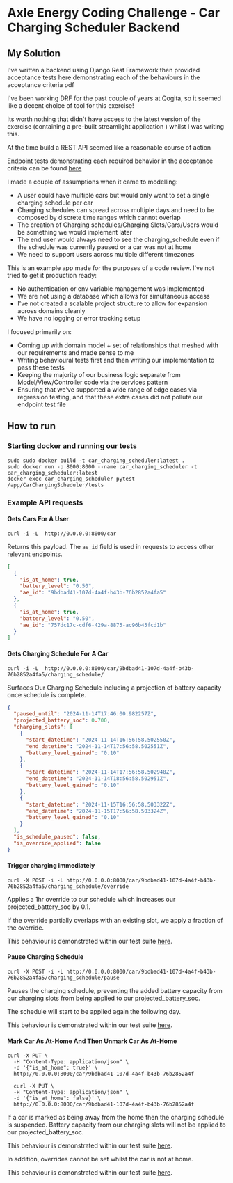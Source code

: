 # Axle Energy Coding Challenge - Car Charging Scheduler Backend


## My Solution

I've written a backend using Django Rest Framework then provided acceptance tests here demonstrating each of the behaviours in the acceptance criteria pdf

I've been working DRF for the past couple of years at Qogita, so it seemed like a decent choice of tool for this exercise!

Its worth nothing that didn't have access to the latest version of the exercise (containing a pre-built streamlight application ) whilst I was writing this.

At the time build a REST API seemed like a reasonable course of action

Endpoint tests demonstrating each required behavior in the acceptance criteria can be found [here](https://github.com/JessHatfield/Axle-Energy-Car-Charging-Scheduler/blob/70cb7a5853c93a6479905829dae77fbb4f0dd791/CarChargingScheduler/tests/test_endpoints.py)


I made a couple of assumptions when it came to modelling:

- A user could have multiple cars but would only want to set a single charging schedule per car
- Charging schedules can spread across multiple days and need to be composed by discrete time ranges which cannot overlap
- The creation of Charging schedules/Charging Slots/Cars/Users would be something we would implement later
- The end user would always need to see the charging_schedule even if the schedule was currently paused or a car was not at home
- We need to support users across multiple different timezones

This is an example app made for the purposes of a code review. I've not tried to get it production ready:

- No authentication or env variable management was implemented
- We are not using a database which allows for simultaneous access
- I've not created a scalable project structure to allow for expansion across domains cleanly
- We have no logging or error tracking setup

I focused primarily on: 

- Coming up with domain model + set of relationships that meshed with our requirements and made sense to me
- Writing behavioural tests first and then writing our implementation to pass these tests
- Keeping the majority of our business logic separate from Model/View/Controller code via the services pattern
- Ensuring that we've supported a wide range of edge cases via regression testing, and that these extra cases did not pollute our endpoint test file 


## How to run

### Starting docker and running our tests

```shell
sudo sudo docker build -t car_charging_scheduler:latest .
sudo docker run -p 8000:8000 --name car_charging_scheduler -t car_charging_scheduler:latest
docker exec car_charging_scheduler pytest /app/CarChargingScheduler/tests
```

### Example API requests

#### Gets Cars For A User
```shell
curl -i -L  http://0.0.0.0:8000/car
```
Returns this payload. The `ae_id` field is used in requests to access other relevant endpoints.

```json
[
  {
    "is_at_home": true,
    "battery_level": "0.50",
    "ae_id": "9bdbad41-107d-4a4f-b43b-76b2852a4fa5"
  },
  {
    "is_at_home": true,
    "battery_level": "0.50",
    "ae_id": "757dc17c-cdf6-429a-8875-ac96b45fcd1b"
  }
]
```
#### Gets Charging Schedule For A Car

```shell
curl -i -L  http://0.0.0.0:8000/car/9bdbad41-107d-4a4f-b43b-76b2852a4fa5/charging_schedule/
```
Surfaces Our Charging Schedule including a projection of battery capacity once schedule is complete.

```json
{
  "paused_until": "2024-11-14T17:46:00.982257Z",
  "projected_battery_soc": 0.700,
  "charging_slots": [
    {
      "start_datetime": "2024-11-14T16:56:58.502550Z",
      "end_datetime": "2024-11-14T17:56:58.502551Z",
      "battery_level_gained": "0.10"
    },
    {
      "start_datetime": "2024-11-14T17:56:58.502948Z",
      "end_datetime": "2024-11-14T18:56:58.502951Z",
      "battery_level_gained": "0.10"
    },
    {
      "start_datetime": "2024-11-15T16:56:58.503322Z",
      "end_datetime": "2024-11-15T17:56:58.503324Z",
      "battery_level_gained": "0.10"
    }
  ],
  "is_schedule_paused": false,
  "is_override_applied": false
}
```
#### Trigger charging immediately

```shell
curl -X POST -i -L http://0.0.0.0:8000/car/9bdbad41-107d-4a4f-b43b-76b2852a4fa5/charging_schedule/override
```
Applies a 1hr override to our schedule which increases our projected_battery_soc by 0.1.

If the override partially overlaps with an existing slot, we apply a fraction of the override.

This behaviour is demonstrated within our test suite [here](https://github.com/JessHatfield/Axle-Energy-Car-Charging-Scheduler/blob/0221b64553f3a314b90d467db25b77df152bf7df/CarChargingScheduler/tests/services/test_battery_projection_calculator.py#L23).

#### Pause Charging Schedule

```shell
curl -X POST -i -L http://0.0.0.0:8000/car/9bdbad41-107d-4a4f-b43b-76b2852a4fa5/charging_schedule/pause
```

Pauses the charging schedule, preventing the added battery capacity from our charging slots from being applied to our projected_battery_soc.

The schedule will start to be applied again the following day.

This behaviour is demonstrated within our test suite [here](https://github.com/JessHatfield/Axle-Energy-Car-Charging-Scheduler/blob/67dd90e397a06ef9c307f65821e29f1ead623bad/CarChargingScheduler/tests/test_endpoints.py#L93-L136).

#### Mark Car As At-Home And Then Unmark Car As At-Home

```shell
curl -X PUT \
  -H "Content-Type: application/json" \
  -d '{"is_at_home": true}' \
  http://0.0.0.0:8000/car/9bdbad41-107d-4a4f-b43b-76b2852a4f
  
  curl -X PUT \
  -H "Content-Type: application/json" \
  -d '{"is_at_home": false}' \
  http://0.0.0.0:8000/car/9bdbad41-107d-4a4f-b43b-76b2852a4f
```

If a car is marked as being away from the home then the charging schedule is suspended. Battery capacity from our charging slots will not be applied to our projected_battery_soc.

This behaviour is demonstrated within our test suite [here](https://github.com/JessHatfield/Axle-Energy-Car-Charging-Scheduler/blob/67dd90e397a06ef9c307f65821e29f1ead623bad/CarChargingScheduler/tests/test_endpoints.py#L140).

In addition, overrides cannot be set whilst the car is not at home.

This behaviour is demonstrated within our test suite [here](https://github.com/JessHatfield/Axle-Energy-Car-Charging-Scheduler/blob/70cb7a5853c93a6479905829dae77fbb4f0dd791/CarChargingScheduler/tests/test_endpoints.py#L171-L185).



